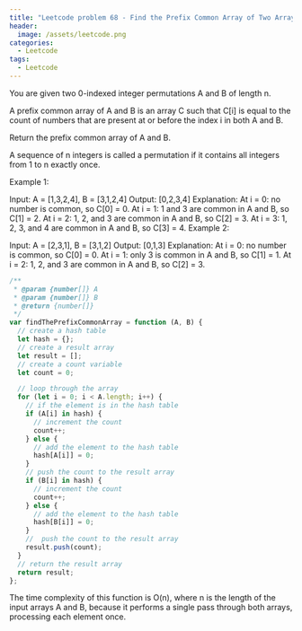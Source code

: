 ```yaml
---
title: "Leetcode problem 68 - Find the Prefix Common Array of Two Arrays"
header:
  image: /assets/leetcode.png
categories:
  - Leetcode
tags:
  - Leetcode
---
```


You are given two 0-indexed integer permutations A and B of length n.

A prefix common array of A and B is an array C such that C[i] is equal to the count of numbers that are present at or before the index i in both A and B.

Return the prefix common array of A and B.

A sequence of n integers is called a permutation if it contains all integers from 1 to n exactly once.

Example 1:

Input: A = [1,3,2,4], B = [3,1,2,4]
Output: [0,2,3,4]
Explanation: At i = 0: no number is common, so C[0] = 0.
At i = 1: 1 and 3 are common in A and B, so C[1] = 2.
At i = 2: 1, 2, and 3 are common in A and B, so C[2] = 3.
At i = 3: 1, 2, 3, and 4 are common in A and B, so C[3] = 4.
Example 2:

Input: A = [2,3,1], B = [3,1,2]
Output: [0,1,3]
Explanation: At i = 0: no number is common, so C[0] = 0.
At i = 1: only 3 is common in A and B, so C[1] = 1.
At i = 2: 1, 2, and 3 are common in A and B, so C[2] = 3.

```js
/**
 * @param {number[]} A
 * @param {number[]} B
 * @return {number[]}
 */
var findThePrefixCommonArray = function (A, B) {
  // create a hash table
  let hash = {};
  // create a result array
  let result = [];
  // create a count variable
  let count = 0;

  // loop through the array
  for (let i = 0; i < A.length; i++) {
    // if the element is in the hash table
    if (A[i] in hash) {
      // increment the count
      count++;
    } else {
      // add the element to the hash table
      hash[A[i]] = 0;
    }
    // push the count to the result array
    if (B[i] in hash) {
      // increment the count
      count++;
    } else {
      // add the element to the hash table
      hash[B[i]] = 0;
    }
    //  push the count to the result array
    result.push(count);
  }
  // return the result array
  return result;
};
```

The time complexity of this function is O(n), where n is the length of the input arrays A and B, because it performs a single pass through both arrays, processing each element once.
